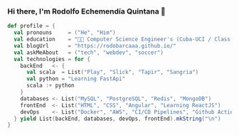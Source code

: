 ### Hi there, I'm Rodolfo Echemendía Quintana 👋

```scala
def profile = {
  val pronouns     = ("He", "Him")
  val education    = "👨‍🎓 Computer Science Engineer's (Cuba-UCI / Class of 2011)"
  val blogUrl      = "https://rodobarcaaa.github.io/"
  val askMeAbout   = ("tech", "webdev", "soccer")
  val technologies = for {
    backEnd   <- {
      val scala  = List("Play", "Slick", "Tapir", "Sangria")
      val python = "Learning FastApi"
      scala :+ python
    }
    databases <- List("MySQL", "PostgreSQL", "Redis", "MongoDB")
    frontEnd  <- List("HTML", "CSS", "Angular", "Learning ReactJS")
    devOps    <- List("Docker", "AWS", "CI/CD Pipelines", "Github Actions")
  } yield List(backEnd, databases, devOps, frontEnd).mkString("\n")
}
```

<!--
**rodobarcaaa/rodobarcaaa** is a ✨ _special_ ✨ repository because its `README.md` (this file) appears on your GitHub profile.

Here are some ideas to get you started:

- 🔭 I’m currently working on ...
- 🌱 I’m currently learning ...
- 👯 I’m looking to collaborate on ...
- 🤔 I’m looking for help with ...
- 💬 Ask me about ...
- 📫 How to reach me: ...
- 😄 Pronouns: ...
- ⚡ Fun fact: ...
-->
